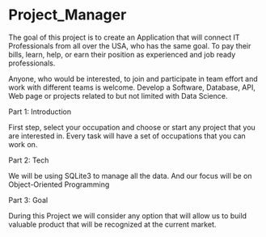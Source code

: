 # Project_Manager

The goal of this project is to create an Application that will connect IT Professionals from all over the USA, who 
has the same goal. To pay their bills, learn, help, or earn their position as experienced and job ready professionals. 

Anyone, who would be interested, to join and participate in team effort and work with different teams is welcome. 
Develop a Software, Database, API, Web page or projects related to but not limited with Data Science. 

Part 1: Introduction

First step, select your occupation and choose or start any project that you are interested in. 
Every task will have  a set of occupations that you can work on.

Part 2: Tech

We will be using SQLite3 to manage all the data.
And our focus will be on Object-Oriented Programming

Part 3: Goal

During this Project we will consider any option that will allow us to build valuable product that will be recognized
at the current market.  
